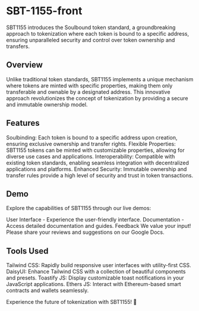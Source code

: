 # SBT-1155-front

SBT1155 introduces the Soulbound token standard, a groundbreaking approach to tokenization where each token is bound to a specific address, ensuring unparalleled security and control over token ownership and transfers.

## Overview

Unlike traditional token standards, SBT1155 implements a unique mechanism where tokens are minted with specific properties, making them only transferable and ownable by a designated address. This innovative approach revolutionizes the concept of tokenization by providing a secure and immutable ownership model.

## Features

Soulbinding: Each token is bound to a specific address upon creation, ensuring exclusive ownership and transfer rights.
Flexible Properties: SBT1155 tokens can be minted with customizable properties, allowing for diverse use cases and applications.
Interoperability: Compatible with existing token standards, enabling seamless integration with decentralized applications and platforms.
Enhanced Security: Immutable ownership and transfer rules provide a high level of security and trust in token transactions.

## Demo

Explore the capabilities of SBT1155 through our live demos:

User Interface - Experience the user-friendly interface.
Documentation - Access detailed documentation and guides.
Feedback
We value your input! Please share your reviews and suggestions on our Google Docs.

## Tools Used

Tailwind CSS: Rapidly build responsive user interfaces with utility-first CSS.
DaisyUI: Enhance Tailwind CSS with a collection of beautiful components and presets.
Toastify JS: Display customizable toast notifications in your JavaScript applications.
Ethers JS: Interact with Ethereum-based smart contracts and wallets seamlessly.

Experience the future of tokenization with SBT1155! 🚀
